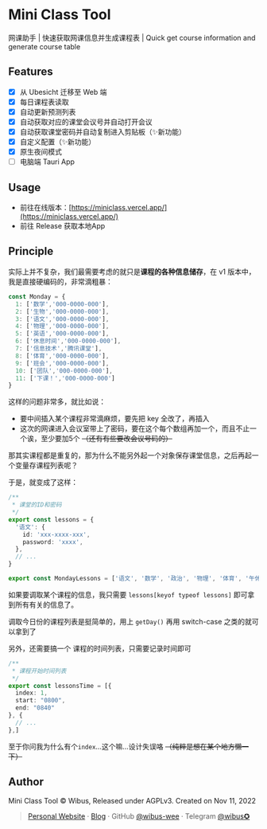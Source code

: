 # Mini Class Tool
网课助手 | 快速获取网课信息并生成课程表 | Quick get course information and generate course table

## Features

- [x] 从 Ubesicht 迁移至 Web 端
- [x] 每日课程表读取
- [x] 自动更新预测列表
- [x] 自动获取对应的课堂会议号并自动打开会议
- [x] 自动获取课堂密码并自动复制进入剪贴板（✨新功能）
- [x] 自定义配置（✨新功能）
- [x] 原生夜间模式
- [ ] 电脑端 Tauri App

## Usage

- 前往在线版本：[https://miniclass.vercel.app/](https://miniclass.vercel.app/)
- 前往 Release 获取本地App

## Principle

实际上并不复杂，我们最需要考虑的就只是**课程的各种信息储存**，在 v1 版本中，我是直接硬编码的，非常滴粗暴：

```ts
const Monday = {
  1: ['数学','000-0000-000'],
  2: ['生物','000-0000-000'],
  3: ['语文','000-0000-000'],
  4: ['物理','000-0000-000'],
  5: ['英语','000-0000-000'],
  6: ['休息时间','000-0000-000'],
  7: ['信息技术','腾讯课堂'],
  8: ['体育','000-0000-000'],
  9: ['班会','000-0000-000'],
  10: ['团队','000-0000-000'],
  11: ['下课！','000-0000-000']
}
```



这样的问题非常多，就比如说：

- 要中间插入某个课程非常滴麻烦，要先把 key 全改了，再插入
- 这次的网课进入会议室带上了密码，要在这个每个数组再加一个，而且不止一个诶，至少要加5个 ~~（还有有些要改会议号码的）~~

那其实课程都是重复的，那为什么不能另外起一个对象保存课堂信息，之后再起一个变量存课程列表呢？

于是，就变成了这样：

```ts
/**
 * 课堂的ID和密码
 */
export const lessons = {
  '语文': {
    id: 'xxx-xxxx-xxx',
    password: 'xxxx',
  },
  // ...
}

export const MondayLessons = ['语文', '数学', '政治', '物理', '体育', '午休时间', '化学', '英语', '班会', '团队']
```

如果要调取某个课程的信息，我只需要 `lessons[keyof typeof lessons]` 即可拿到所有有关的信息了。

调取今日份的课程列表是挺简单的，用上 `getDay()` 再用 switch-case 之类的就可以拿到了

另外，还需要搞一个 课程的时间列表，只需要记录时间即可

```ts
/**
 * 课程开始时间列表
 */
export const lessonsTime = [{
  index: 1,
  start: "0800",
  end: "0840"
}, {
  // ...
},]
```

至于你问我为什么有个`index`...这个嘛...设计失误咯 ~~（纯粹是想在某个地方懒一下）~~

## Author

Mini Class Tool © Wibus, Released under AGPLv3. Created on Nov 11, 2022

> [Personal Website](http://iucky.cn/) · [Blog](https://blog.iucky.cn/) · GitHub [@wibus-wee](https://github.com/wibus-wee/) · Telegram [@wibus✪](https://t.me/wibus_wee)
